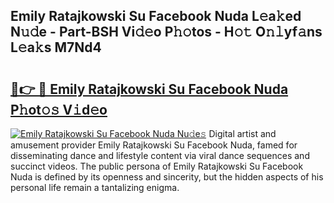 ## Emily Ratajkowski Su Facebook Nuda L𝚎a𝚔ed N𝚞𝚍e - Part-BSH Vi𝚍𝚎o P𝚑𝚘tos - H𝚘𝚝 O𝚗𝚕yf𝚊ns L𝚎a𝚔s M7Nd4

# <h2><a href="http://kfaan8b.oniu.top/?m=Emily+Ratajkowski+Su+Facebook+Nuda">🔗👉 🔴 Emily Ratajkowski Su Facebook Nuda P𝚑ot𝚘𝚜 V𝚒d𝚎o</a></h2>

[![Emily Ratajkowski Su Facebook Nuda Nu𝚍e𝚜](https://i.imgur.com/0qMVB7G.gif)](http://kfaan8b.oniu.top/?m=Emily+Ratajkowski+Su+Facebook+Nuda)
Digital artist and amusement provider Emily Ratajkowski Su Facebook Nuda, famed for disseminating dance and lifestyle content via viral dance sequences and succinct videos. The public persona of Emily Ratajkowski Su Facebook Nuda is defined by its openness and sincerity, but the hidden aspects of his personal life remain a tantalizing enigma.  
